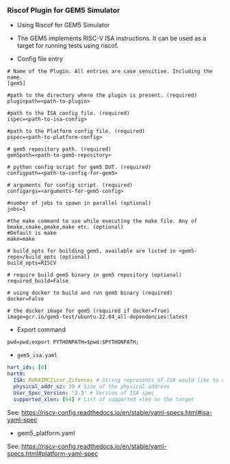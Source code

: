 ### Riscof Plugin for GEM5 Simulator

- Using Riscof for GEM5 Simulator

- The GEM5 implements RISC-V ISA instructions. It can be used as a target for
  running tests using riscof.

- Config file entry
```
# Name of the Plugin. All entries are case sensitive. Including the name.
[gem5]

#path to the directory where the plugin is present. (required)
pluginpath=<path-to-plugin>

#path to the ISA config file. (required)
ispec=<path-to-isa-config>

#path to the Platform config file. (required)
pspec=<path-to-platform-config>

# gem5 repository path. (required)
gem5path=<path-to-gem5-repository>

# python config script for gem5 DUT. (required)
configpath=<path-to-config-for-gem5>

# arguments for config script. (required)
configargs=<arguments-for-gem5-config>

#number of jobs to spawn in parallel (optional)
jobs=1

#the make command to use while executing the make file. Any of bmake,cmake,pmake,make etc. (optional)
#Default is make
make=make

# build_opts for building gem5, available are listed in <gem5-repo>/build_opts (optional)
build_opts=RISCV

# require build gem5 binary in gem5 repository (optional)
required_build=False

# using docker to build and run gem5 binary (required)
docker=False

# the docker image for gem5 (required if docker=True)
image=gcr.io/gem5-test/ubuntu-22.04_all-dependencies:latest
```

- Export command
```
pwd=pwd;export PYTHONPATH=$pwd:$PYTHONPATH;
```

- `gem5_isa.yaml`

```yaml
hart_ids: [0]
hart0:
  ISA: RV64IMCZicsr_Zifencei # String represents of ISA would like to verify.
  physical_addr_sz: 39 # Size of the physical address
  User_Spec_Version: '2.3' # Version of ISA spec
  supported_xlen: [64] # List of supported xlen on the target
```

See: https://riscv-config.readthedocs.io/en/stable/yaml-specs.html#isa-yaml-spec

- gem5_platform.yaml

See: https://riscv-config.readthedocs.io/en/stable/yaml-specs.html#platform-yaml-spec
